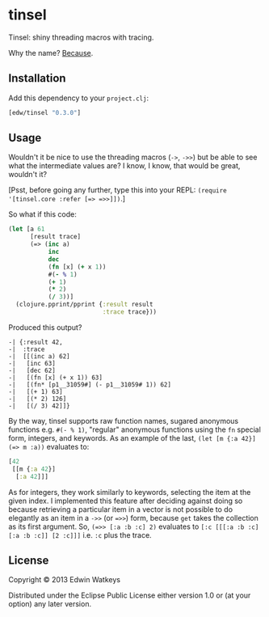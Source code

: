# tinsel

Tinsel: shiny threading macros with tracing.

Why the name? [Because](http://doc.poseur.com/xmas-eve-macros).

## Installation

Add this dependency to your `project.clj`:

```clojure
[edw/tinsel "0.3.0"]
```

## Usage

Wouldn't it be nice to use the threading macros (`->`, `->>`) but be
able to see what the intermediate values are? I know, I know, that
would be great, wouldn't it?

[Psst, before going any further, type this into your REPL:
`(require '[tinsel.core :refer [=> =>>]])`.]

So what if this code:

```clojure
(let [a 61
      [result trace]
      (=> (inc a)
           inc
           dec
           (fn [x] (+ x 1))
           #(- % 1)
           (+ 1)
           (* 2)
           (/ 3))]
  (clojure.pprint/pprint {:result result
                          :trace trace}))
```

Produced this output?

```
-| {:result 42,
-|  :trace
-|  [[(inc a) 62]
-|   [inc 63]
-|   [dec 62]
-|   [(fn [x] (+ x 1)) 63]
-|   [(fn* [p1__31059#] (- p1__31059# 1)) 62]
-|   [(+ 1) 63]
-|   [(* 2) 126]
-|   [(/ 3) 42]]}
```

By the way, tinsel supports raw function names, sugared anonymous
functions e.g. `#(- % 1)`, "regular" anonymous functions using the
`fn` special form, integers, and keywords. As an example of the last, `(let
[m {:a 42}] (=> m :a))` evaluates to:

```clojure
[42
 [[m {:a 42}]
  [:a 42]]]
```

As for integers, they work similarly to keywords, selecting the item
at the given index. I implemented this feature after deciding against
doing so because retrieving a particular item in a vector is not
possible to do elegantly as an item in a `->>` (or `=>>`) form,
because `get` takes the collection as its first argument. So, `(=>>
[:a :b :c] 2)` evaluates to `[:c [[[:a :b :c] [:a :b :c]] [2 :c]]]`
i.e. `:c` plus the trace.

## License

Copyright © 2013 Edwin Watkeys

Distributed under the Eclipse Public License either version 1.0 or (at
your option) any later version.

